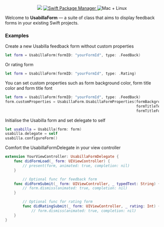<p align="center">
    <img src="https://img.shields.io/badge/Swift-5.0-orange.svg" />
    <a href="https://swift.org/package-manager">
        <img src="https://img.shields.io/cocoapods/v/UsabillaForm.svg" alt="Swift Package Manager" />
    </a>
    <img src="https://img.shields.io/badge/platforms-ios-brightgreen.svg?style=flat" alt="Mac + Linux" />
</p>

Welcome to **UsabillaForm** — a suite of class that aims to display feedback forms in your existing Swift projects. 

### Examples 

Create a new Usabilla feedback form without custom properties
```swift
let form = UsabillaForm(formID: "yourFormId", type: .FeedBack)
```

Or rating form
```swift
let form = UsabillaForm(formID: "yourFormId", type: .Rating)
```

You can set custom properties such as form background color, form title color and form title font
```swift
let form = UsabillaForm(formID: "yourFormId", type: .FeedBack)
form.customProperties = UsabillaForm.UsabillaFormProperties(formBackgroundColor: .black,
                                                            formTitleTextColor: .black,
                                                            formTitleFont: .systemFont(ofSize: 14, weight: .light))
```

Initialise the Usabilla form and set delegate to self
```swift
let usabilla = Usabilla(form: form)
usabilla.delegate = self
usabilla.configureForm()
```

Comfort the UsabillaFormDelegate in your view controller
```swift
extension YourViewController: UsabillaFormDelegate {
	func didFormLoad(_ form: UIViewController) {
		// present(form, animated: true, completion: nil)
	}

    	// Optional func for feedback form
	func didFormSubmit(_ form: UIViewController, _ typedText: String) {
		// form.dismiss(animated: true, completion: nil)
	}	

        // Optional func for rating form
    	func didRatingSubmit(_ form: UIViewController, _ rating: Int) {
        	// form.dismiss(animated: true, completion: nil)
	}
}
```
